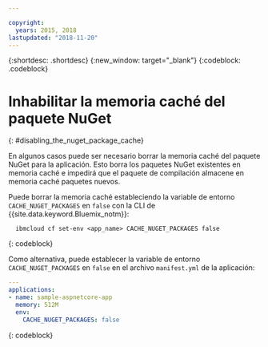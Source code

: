 ```yaml
---

copyright:
  years: 2015, 2018
lastupdated: "2018-11-20"
---
```


{:shortdesc: .shortdesc}
{:new_window: target="_blank"}
{:codeblock: .codeblock}

# Inhabilitar la memoria caché del paquete NuGet
{: #disabling_the_nuget_package_cache}

En algunos casos puede ser necesario borrar la memoria caché del paquete NuGet para la aplicación.  Esto borra los paquetes NuGet existentes en memoria caché e impedirá que el paquete de compilación almacene en memoria caché paquetes nuevos.

Puede borrar la memoria caché estableciendo la variable de entorno `CACHE_NUGET_PACKAGES` en `false` con la CLI de {{site.data.keyword.Bluemix_notm}}:

```shell
  ibmcloud cf set-env <app_name> CACHE_NUGET_PACKAGES false
```
{: codeblock}

Como alternativa, puede establecer la variable de entorno `CACHE_NUGET_PACKAGES` en `false` en el archivo `manifest.yml` de la aplicación:

```yml
---
applications:
- name: sample-aspnetcore-app
  memory: 512M
  env:
    CACHE_NUGET_PACKAGES: false
```
{: codeblock}
